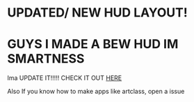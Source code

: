 # UPDATED/ NEW HUD LAYOUT! #

<H1>GUYS I MADE A BEW HUD IM SMARTNESS</H1>
<p>Ima UPDATE IT!!!!! CHECK IT OUT <a href="https://mnblocker.github.io/astrov2/">HERE</a>
</p>
<p>Also If you know how to make apps like artclass, open a issue</p>
